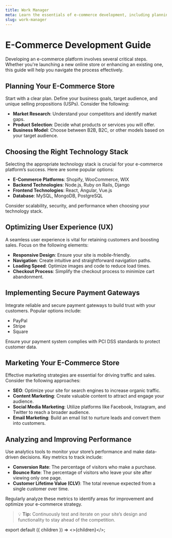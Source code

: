 ```yaml
---
title: Work Manager
meta: Learn the essentials of e-commerce development, including planning, choosing a technology stack, optimizing user experience, and effective marketing strategies. Build your online store successfully.
slug: work-manager
---
```


# E-Commerce Development Guide

Developing an e-commerce platform involves several critical steps. Whether you're launching a new online store or enhancing an existing one, this guide will help you navigate the process effectively.

## Planning Your E-Commerce Store

Start with a clear plan. Define your business goals, target audience, and unique selling propositions (USPs). Consider the following:

- **Market Research**: Understand your competitors and identify market gaps.
- **Product Selection**: Decide what products or services you will offer.
- **Business Model**: Choose between B2B, B2C, or other models based on your target audience.

## Choosing the Right Technology Stack

Selecting the appropriate technology stack is crucial for your e-commerce platform’s success. Here are some popular options:

- **E-Commerce Platforms**: Shopify, WooCommerce, WIX
- **Backend Technologies**: Node.js, Ruby on Rails, Django
- **Frontend Technologies**: React, Angular, Vue.js
- **Database**: MySQL, MongoDB, PostgreSQL

Consider scalability, security, and performance when choosing your technology stack.

## Optimizing User Experience (UX)

A seamless user experience is vital for retaining customers and boosting sales. Focus on the following elements:

- **Responsive Design**: Ensure your site is mobile-friendly.
- **Navigation**: Create intuitive and straightforward navigation paths.
- **Loading Speed**: Optimize images and code to reduce load times.
- **Checkout Process**: Simplify the checkout process to minimize cart abandonment.

## Implementing Secure Payment Gateways

Integrate reliable and secure payment gateways to build trust with your customers. Popular options include:

- PayPal
- Stripe
- Square

Ensure your payment system complies with PCI DSS standards to protect customer data.

## Marketing Your E-Commerce Store

Effective marketing strategies are essential for driving traffic and sales. Consider the following approaches:

- **SEO**: Optimize your site for search engines to increase organic traffic.
- **Content Marketing**: Create valuable content to attract and engage your audience.
- **Social Media Marketing**: Utilize platforms like Facebook, Instagram, and Twitter to reach a broader audience.
- **Email Marketing**: Build an email list to nurture leads and convert them into customers.

## Analyzing and Improving Performance

Use analytics tools to monitor your store’s performance and make data-driven decisions. Key metrics to track include:

- **Conversion Rate**: The percentage of visitors who make a purchase.
- **Bounce Rate**: The percentage of visitors who leave your site after viewing only one page.
- **Customer Lifetime Value (CLV)**: The total revenue expected from a single customer over time.

Regularly analyze these metrics to identify areas for improvement and optimize your e-commerce strategy.

> :bulb: **Tip:** Continuously test and iterate on your site’s design and functionality to stay ahead of the competition.

export default ({ children }) => <>{children}</>;
